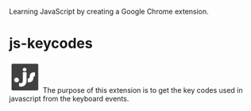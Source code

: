 Learning JavaScript by creating a Google Chrome extension.

# js-keycodes
![alt text][logo]
The purpose of this extension is to get the key codes used in javascript from the keyboard events.


[logo]: /res/js-keycode-logo.png "js-keycode-logo"

